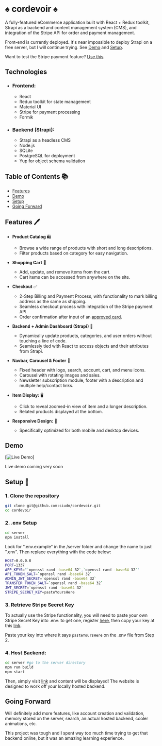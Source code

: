 # ♠️ cordevoir ♠️

A fully-featured eCommerce application built with React + Redux toolkit, Strapi as a backend and content management system (CMS), and integration of the Stripe API for order and payment management.

Front-end is currently deployed. It's near impossible to deploy Strapi on a free server, but I will continue trying. See [Demo](#demo) and [Setup](#setup).

Want to test the Stripe payment feature? [Use this](https://stripe.com/docs/testing#cards).

## Technologies

- ### **Frontend:** <i class="fa-brands fa-react fa-spin" style="color: #5391ca;"></i>

  - React
  - Redux toolkit for state management
  - Material UI
  - Stripe for payment processing
  - Formik

- ### **Backend (Strapi):** <i class="fa-brands fa-node fa-beat"></i>

  - Strapi as a headless CMS
  - Node.js
  - SQLite
  - PostgreSQL for deployment
  - Yup for object schema validation

## Table of Contents 📚

- [Features](#features)
- [Demo](#demo)
- [Setup](#setup)
- [Going Forward](#goingforward)

## Features 🖊️

- **Product Catalog** 🛍️

  - Browse a wide range of products with short and long descriptions.
  - Filter products based on category for easy navigation.

- **Shopping Cart** 🛒

  - Add, update, and remove items from the cart.
  - Cart items can be accessed from anywhere on the site.

- **Checkout** ✅

  - 2-Step Billing and Payment Process, with functionality to mark billing address as the same as shipping.
  - Seamless checkout process with integration of the Stripe payment API.
  - Order confirmation after input of an [approved card](https://stripe.com/docs/testing#cards).

- **Backend + Admin Dashboard (Strapi)** 🐙

  - Dynamically update products, categories, and user orders without touching a line of code.
  - Seamlessly tied with React to access objects and their attributes from Strapi.

- **Navbar, Carousel & Footer** 🎠

  - Fixed header with logo, search, account, cart, and menu icons.
  - Carousel with rotating images and sales.
  - Newsletter subscription module, footer with a description and multiple help/contact links.

- **Item Display:** 🖥️

  - Click to reveal zoomed-in view of item and a longer description.
  - Related products displayed at the bottom.

- **Responsive Design:** 📱
  - Specifically optimized for both mobile and desktop devices.

## Demo

[![Live Demo](demo-link)]

Live demo coming very soon

## Setup 📝

### 1. Clone the repository

```bash
git clone git@github.com:siudn/cordevoir.git
cd cordevoir
```

### 2. **.env Setup**

```bash
cd server
npm install
```

Look for ".env.example" in the /server folder and change the name to just ".env". Then replace everything with the code below:

```bash
HOST=0.0.0.0
PORT=1337
APP_KEYS="`openssl rand -base64 32`,`openssl rand -base64 32`"
API_TOKEN_SALT=`openssl rand -base64 32`
ADMIN_JWT_SECRET=`openssl rand -base64 32`
TRANSFER_TOKEN_SALT=`openssl rand -base64 32`
JWT_SECRET=`openssl rand -base64 32`
STRIPE_SECRET_KEY=pasteYoursHere
```

### 3. **Retrieve Stripe Secret Key**

To actually use the Stripe functionality, you will need to paste your own Stripe Secret Key into .env: to get one, register [here](https://dashboard.stripe.com/register), then copy your key at this [link](https://dashboard.stripe.com/register).

Paste your key into where it says `pasteYoursHere` on the .env file from Step 2.

### 4. **Host Backend:**

```bash
cd server #go to the server directory
npm run build
npm start
```

Then, simply visit [link](https://cordevoir.vercel.app/) and content will be displayed! The website is designed to work off your locally hosted backend.

## Going Forward

Will definitely add more features, like account creation and validation, memory stored on the server, search, an actual hosted backend, cooler animations, etc.

This project was tough and I spent way too much time trying to get that backend online, but it was an amazing learning experience.

